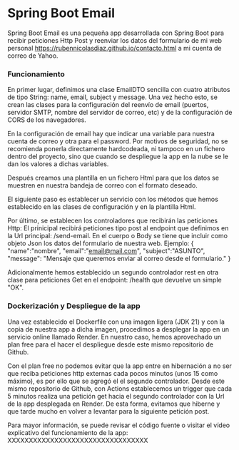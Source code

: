 # Spring Boot Email
Spring Boot Email es una pequeña app desarrollada con Spring Boot para recibir peticiones Http Post y reenviar los datos del formulario de mi web personal https://rubennicolasdiaz.github.io/contacto.html a mi cuenta de correo de Yahoo. 

### Funcionamiento
En primer lugar, definimos una clase EmailDTO sencilla con cuatro atributos de tipo String: name, email, subject y message. Una vez hecho esto, se crean las clases para la configuración del reenvío de email (puertos, servidor SMTP, nombre del servidor de correo, etc) y de la configuración de CORS de los navegadores. 

En la configuración de email hay que indicar una variable para nuestra cuenta de correo y otra para el password. Por motivos de seguridad, no se recomienda ponerla directamente hardcodeada, ni tampoco en un fichero dentro del proyecto, sino que cuando se despliegue la app en la nube se le dan los valores a dichas variables. 

Después creamos una plantilla en un fichero Html para que los datos se muestren en nuestra bandeja de correo con el formato deseado. 

El siguiente paso es establecer un servicio con los métodos que hemos establecido en las clases de configuración y en la plantilla Html. 

Por último, se establecen los controladores que recibirán las peticiones Http: El prinicipal recibirá peticiones tipo post al endpoint que definimos en la Url principal: /send-email. En el cuerpo o Body se tiene que incluir como objeto Json los datos del formulario de nuestra web. Ejemplo: 
{
    "name":"nombre",
    "email":"email@mail.com",
    "subject":"ASUNTO", 
    "message": "Mensaje que queremos enviar al correo desde el formulario."
}

Adicionalmente hemos establecido un segundo controlador rest en otra clase para peticiones Get en el endpoint: /health que devuelve un simple "OK". 

### Dockerización y Despliegue de la app
Una vez establecido el Dockerfile con una imagen ligera (JDK 21) y con la copia de nuestra app a dicha imagen, procedimos a desplegar la app en un servicio online llamado Render. En nuestro caso, hemos aprovechado un plan free para el hacer el despliegue desde este mismo repositorio de Github.

Con el plan free no podemos evitar que la app entre en hibernación a no ser que reciba peticiones http externas cada pocos minutos (unos 15 como máximo), es por ello que se agregó el el segundo controlador. Desde este mismo repositorio de Github, con Actions establecemos un trigger que cada 5 minutos realiza una petición get hacia el segundo controlador con la Url de la app desplegada en Render. De esta forma, evitamos que hiberne y que tarde mucho en volver a levantar para la siguiente petición post.

Para mayor información, se puede revisar el código fuente o visitar el vídeo explicativo del funcionamiento de la app: XXXXXXXXXXXXXXXXXXXXXXXXXXXXXXXXX